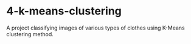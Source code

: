 # 4-k-means-clustering
A project classifying images of various types of clothes using K-Means clustering method.
